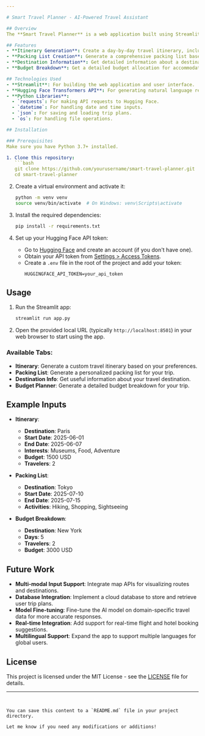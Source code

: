 ```yaml
---

# Smart Travel Planner - AI-Powered Travel Assistant

## Overview
The **Smart Travel Planner** is a web application built using Streamlit and powered by Hugging Face's Mixtral-8x7B-Instruct-v0.1 model. It allows users to generate personalized travel itineraries, packing lists, destination information, and budget breakdowns using AI. The system takes inputs like destination, travel dates, budget, and interests to create tailored travel plans. It offers an interactive user interface for easy and dynamic interactions.

## Features
- **Itinerary Generation**: Create a day-by-day travel itinerary, including activities, meals, and transportation options, while staying within your specified budget.
- **Packing List Creation**: Generate a comprehensive packing list based on your travel duration and planned activities.
- **Destination Information**: Get detailed information about a destination, including major attractions, local customs, safety tips, and language/currency details.
- **Budget Breakdown**: Get a detailed budget allocation for accommodation, transportation, food, activities, and emergency funds, based on your total budget and trip duration.

## Technologies Used
- **Streamlit**: For building the web application and user interface.
- **Hugging Face Transformers API**: For generating natural language responses using the Mixtral-8x7B-Instruct-v0.1 model.
- **Python Libraries**:
  - `requests`: For making API requests to Hugging Face.
  - `datetime`: For handling date and time inputs.
  - `json`: For saving and loading trip plans.
  - `os`: For handling file operations.

## Installation

### Prerequisites
Make sure you have Python 3.7+ installed.

1. Clone this repository:
   ```bash
   git clone https://github.com/yourusername/smart-travel-planner.git
   cd smart-travel-planner
   ```

2. Create a virtual environment and activate it:
   ```bash
   python -m venv venv
   source venv/bin/activate  # On Windows: venv\Scripts\activate
   ```

3. Install the required dependencies:
   ```bash
   pip install -r requirements.txt
   ```

4. Set up your Hugging Face API token:
   - Go to [Hugging Face](https://huggingface.co) and create an account (if you don't have one).
   - Obtain your API token from [Settings > Access Tokens](https://huggingface.co/settings/tokens).
   - Create a `.env` file in the root of the project and add your token:
     ```
     HUGGINGFACE_API_TOKEN=your_api_token
     ```

## Usage

1. Run the Streamlit app:
   ```bash
   streamlit run app.py
   ```

2. Open the provided local URL (typically `http://localhost:8501`) in your web browser to start using the app.

### Available Tabs:
- **Itinerary**: Generate a custom travel itinerary based on your preferences.
- **Packing List**: Generate a personalized packing list for your trip.
- **Destination Info**: Get useful information about your travel destination.
- **Budget Planner**: Generate a detailed budget breakdown for your trip.

## Example Inputs

- **Itinerary**:
  - **Destination**: Paris
  - **Start Date**: 2025-06-01
  - **End Date**: 2025-06-07
  - **Interests**: Museums, Food, Adventure
  - **Budget**: 1500 USD
  - **Travelers**: 2

- **Packing List**:
  - **Destination**: Tokyo
  - **Start Date**: 2025-07-10
  - **End Date**: 2025-07-15
  - **Activities**: Hiking, Shopping, Sightseeing

- **Budget Breakdown**:
  - **Destination**: New York
  - **Days**: 5
  - **Travelers**: 2
  - **Budget**: 3000 USD

## Future Work
- **Multi-modal Input Support**: Integrate map APIs for visualizing routes and destinations.
- **Database Integration**: Implement a cloud database to store and retrieve user trip plans.
- **Model Fine-tuning**: Fine-tune the AI model on domain-specific travel data for more accurate responses.
- **Real-time Integration**: Add support for real-time flight and hotel booking suggestions.
- **Multilingual Support**: Expand the app to support multiple languages for global users.

## License
This project is licensed under the MIT License - see the [LICENSE](LICENSE) file for details.

---
```


You can save this content to a `README.md` file in your project directory.

Let me know if you need any modifications or additions!
